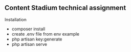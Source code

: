 ## Content Stadium technical assignment

Installation

- composer install
- create .env file from env example
- php artisan key:generate
- php artisan serve
